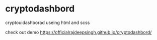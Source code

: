 # cryptodashbord
cryptouidashborad useing html and  scss

check out demo https://officialrajdeepsingh.github.io/cryptodashbord/
